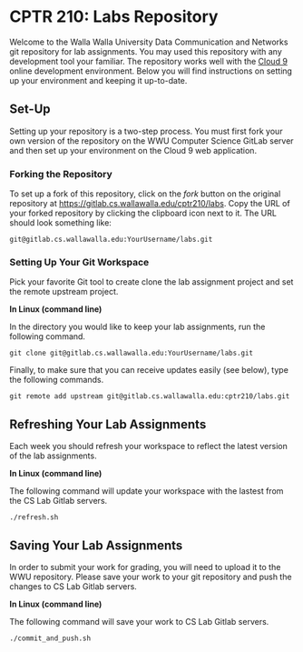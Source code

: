 # CPTR 210: Labs Repository

Welcome to the Walla Walla University Data Communication and Networks git repository for lab assignments.
You may used this repository with any development tool your familiar.
The repository works well with the [Cloud 9](http://c9.io/) online development environment.
Below you will find instructions on setting up your environment and keeping it up-to-date.

## Set-Up
Setting up your repository is a two-step process.
You must first fork your own version of the repository on the WWU Computer Science GitLab server and then set up your environment on the Cloud 9 web application.


### Forking the Repository
To set up a fork of this repository, click on the *fork* button on the original repository at <https://gitlab.cs.wallawalla.edu/cptr210/labs>.
Copy the URL of your forked repository by clicking the clipboard icon next to it.
The URL should look something like: 

```
git@gitlab.cs.wallawalla.edu:YourUsername/labs.git
```


### Setting Up Your Git Workspace
Pick your favorite Git tool to create clone the lab assignment project and set the remote upstream project.

__In Linux (command line)__

In the directory you would like to keep your lab assignments, run the following command.
```
git clone git@gitlab.cs.wallawalla.edu:YourUsername/labs.git
```

Finally, to make sure that you can receive updates easily (see below), type the following commands.

```
git remote add upstream git@gitlab.cs.wallawalla.edu:cptr210/labs.git
```


## Refreshing Your Lab Assignments
Each week you should refresh your workspace to reflect the latest version of the lab assignments.

__In Linux (command line)__

The following command will update your workspace with the lastest from the CS Lab Gitlab servers.
```
./refresh.sh
```


## Saving Your Lab Assignments
In order to submit your work for grading, you will need to upload it to the WWU repository.
Please save your work to your git repository and push the changes to CS Lab Gitlab servers.

__In Linux (command line)__

The following command will save your work to CS Lab Gitlab servers.
```
./commit_and_push.sh
```
